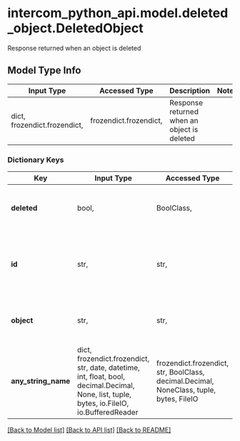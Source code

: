 # intercom_python_api.model.deleted_object.DeletedObject

Response returned when an object is deleted

## Model Type Info
Input Type | Accessed Type | Description | Notes
------------ | ------------- | ------------- | -------------
dict, frozendict.frozendict,  | frozendict.frozendict,  | Response returned when an object is deleted | 

### Dictionary Keys
Key | Input Type | Accessed Type | Description | Notes
------------ | ------------- | ------------- | ------------- | -------------
**deleted** | bool,  | BoolClass,  | Whether the news item was deleted successfully or not. | [optional] 
**id** | str,  | str,  | The unique identifier for the news item which you provided in the URL. | [optional] 
**object** | str,  | str,  | The type of object which was deleted - news-item. | [optional] must be one of ["news-item", ] 
**any_string_name** | dict, frozendict.frozendict, str, date, datetime, int, float, bool, decimal.Decimal, None, list, tuple, bytes, io.FileIO, io.BufferedReader | frozendict.frozendict, str, BoolClass, decimal.Decimal, NoneClass, tuple, bytes, FileIO | any string name can be used but the value must be the correct type | [optional]

[[Back to Model list]](../../README.md#documentation-for-models) [[Back to API list]](../../README.md#documentation-for-api-endpoints) [[Back to README]](../../README.md)

